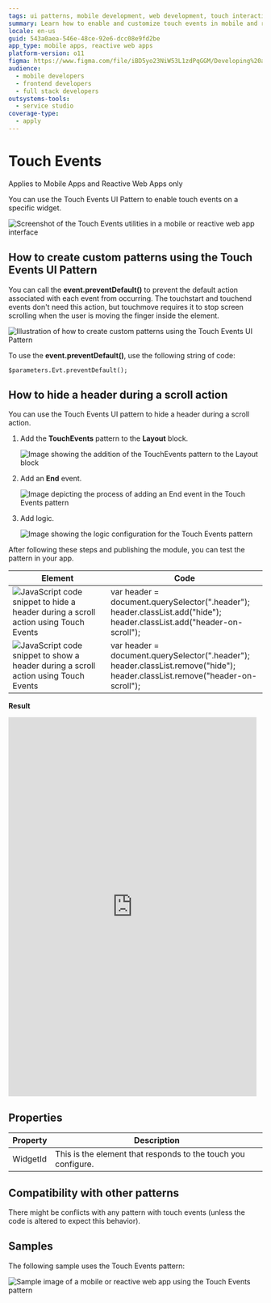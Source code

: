 ```yaml
---
tags: ui patterns, mobile development, web development, touch interaction, user interface design
summary: Learn how to enable and customize touch events in mobile and reactive web apps using the Touch Events UI Pattern in OutSystems 11 (O11).
locale: en-us
guid: 543a0aea-546e-48ce-92e6-dcc08e9fd2be
app_type: mobile apps, reactive web apps
platform-version: o11
figma: https://www.figma.com/file/iBD5yo23NiW53L1zdPqGGM/Developing%20an%20Application?node-id=222:10
audience:
  - mobile developers
  - frontend developers
  - full stack developers
outsystems-tools:
  - service studio
coverage-type:
  - apply
---
```


# Touch Events

<div class="info" markdown="1">

Applies to Mobile Apps and Reactive Web Apps only

</div>

You can use the Touch Events UI Pattern to enable touch events on a specific widget.

![Screenshot of the Touch Events utilities in a mobile or reactive web app interface](images/touch_events_utilities.png "Touch Events Utilities")

## How to create custom patterns using the Touch Events UI Pattern

You can call the **event.preventDefault()** to prevent the default action associated with each event from occurring. The touchstart and touchend events don't need this action, but touchmove requires it to stop screen scrolling when the user is moving the finger inside the element.

![Illustration of how to create custom patterns using the Touch Events UI Pattern](images/touch_events_custom_patterns.png "Custom Touch Events Patterns")

To use the **event.preventDefault()**, use the following string of code:

`$parameters.Evt.preventDefault();`

## How to hide a header during a scroll action

You can use the Touch Events UI pattern to hide a header during a scroll action.

1. Add the **TouchEvents** pattern to the **Layout** block.

    ![Image showing the addition of the TouchEvents pattern to the Layout block](images/touch_events_layour.png "Touch Events Layout")

1. Add an **End** event.

    ![Image depicting the process of adding an End event in the Touch Events pattern](images/add_end_event.png "Adding an End Event")

1. Add logic.

    ![Image showing the logic configuration for the Touch Events pattern](images/touch_events_logic.png "Touch Events Logic")

After following these steps and publishing the module, you can test the pattern in your app.

| Element | Code |
|---|---|
|![JavaScript code snippet to hide a header during a scroll action using Touch Events](images/JS_hide.png "JavaScript Code to Hide Header") |  var header = document.querySelector(".header");<br/>header.classList.add("hide");<br/>header.classList.add("header-on-scroll"); |
|![JavaScript code snippet to show a header during a scroll action using Touch Events](images/JS_show.png "JavaScript Code to Show Header") |  var header = document.querySelector(".header");<br/>header.classList.remove("hide");<br/>header.classList.remove("header-on-scroll"); | 
  
**Result**

<iframe src="https://player.vimeo.com/video/991471309" width="492" height="750" frameborder="0" allow="autoplay; fullscreen" allowfullscreen="">Video demonstrating the end result of using Touch Events to hide a header during scroll.</iframe>

## Properties

|**Property** | **Description** |
|---|---| 
| WidgetId | This is the element that responds to the touch you configure.|

## Compatibility with other patterns

There might be conflicts with any pattern with touch events (unless the code is altered to expect this behavior).

## Samples

The following sample uses the Touch Events pattern:

![Sample image of a mobile or reactive web app using the Touch Events pattern](images/TouchEvents-Sample-1.png "Touch Events Sample")

